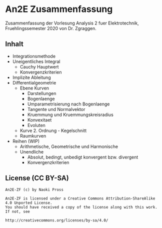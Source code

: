 An2E Zusammenfassung
====================

Zusammenfassung der Vorlesung Analysis 2 fuer Elektrotechnik, Fruehlingssemester 2020 von Dr. Zgraggen.

Inhalt
------
- Integrationsmethode
- Uneigentliches Integral
  - Cauchy Hauptwert
  - Konvergenzkriterien
- Implizite Ableitung
- Differentialgeometrie
  - Ebene Kurven
    - Darstellungen
    - Bogenlaenge
    - Umparametrisierung nach Bogenlaenge
    - Tangente und Normalvektor
    - Kruemmung und Kruemmungskreisradius
    - Konvexitaet
    - Evoluten
  - Kurve 2. Ordnung - Kegelschnitt
  - Raumkurven
- Reihen (WIP)
  - Arithmetische, Geometrische und Harmonische
  - Unendliche
    - Absolut, bedingt, unbedigt konvergent bzw. divergent
    - Konvergenzkriterien

License (CC BY-SA)
---------------
```
An2E-ZF (c) by Naoki Pross

An2E-ZF is licensed under a Creative Commons Attribution-ShareAlike 4.0 Unported License.
You should have received a copy of the license along with this work. If not, see

http://creativecommons.org/licenses/by-sa/4.0/
```
